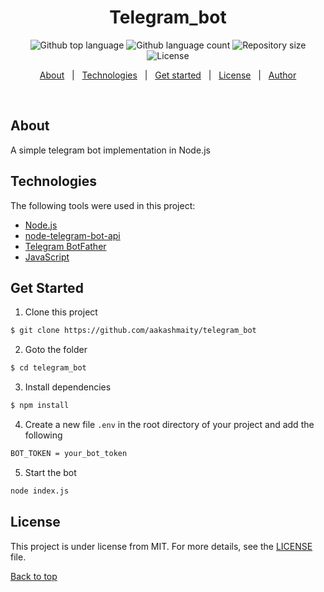 <h1 align="center">Telegram_bot</h1>

<p align="center">
  <img alt="Github top language" src="https://img.shields.io/github/languages/top/aakashmaity/telegram_bot?color=56BEB8">

  <img alt="Github language count" src="https://img.shields.io/github/languages/count/aakashmaity/telegram_bot?color=56BEB8">

  <img alt="Repository size" src="https://img.shields.io/github/repo-size/aakashmaity/telegram_bot?color=56BEB8">

  <img alt="License" src="https://img.shields.io/github/license/aakashmaity/telegram_bot?color=56BEB8">
  
</p>

<!-- Status -->

<!-- <h4 align="center"> 
	🚧  Telegram_bot 🚀 Under construction...  🚧
</h4> 

<hr> -->

<p align="center">
  <a href="#dart-about">About</a> &#xa0; | &#xa0; 
  <a href="#rocket-technologies">Technologies</a> &#xa0; | &#xa0;
  <a href="#checkered_flag-starting">Get started</a> &#xa0; | &#xa0;
  <a href="#memo-license">License</a> &#xa0; | &#xa0;
  <a href="https://github.com/aakashmaity" target="_blank">Author</a>
</p>

<br>

## About ##

A simple telegram bot implementation in Node.js
## Technologies ##

The following tools were used in this project:

- [Node.js](https://nodejs.org/en/)
- [node-telegram-bot-api](https://www.npmjs.com/package/node-telegram-bot-api)
- [Telegram BotFather](https://telegram.me/BotFather)
- [JavaScript](https://developer.mozilla.org/en-US/docs/Web/JavaScript)

## Get Started ##

1. Clone this project
```bash
$ git clone https://github.com/aakashmaity/telegram_bot
```

2. Goto the folder
```bash
$ cd telegram_bot
```

3. Install dependencies
```bash
$ npm install
```
4. Create a new file `.env` in the root directory of your project and add the following
```bash
BOT_TOKEN = your_bot_token
```
5. Start the bot
```bash
node index.js
```

## License ##

This project is under license from MIT. For more details, see the [LICENSE](LICENSE.md) file.



<a href="#top">Back to top</a>
